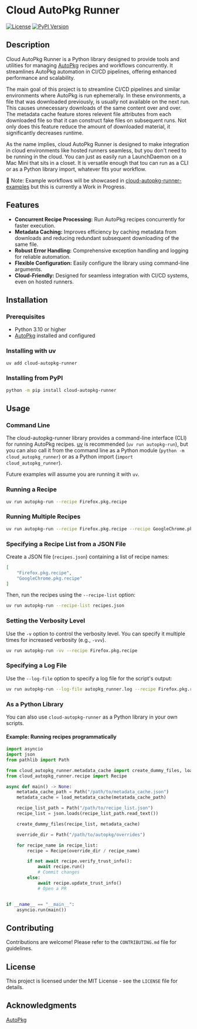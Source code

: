 # Cloud AutoPkg Runner

[![License](https://img.shields.io/badge/License-MIT-yellow.svg)](LICENSE)
[![PyPI Version](https://img.shields.io/pypi/v/cloud-autopkg-runner)](https://pypi.org/project/cloud-autopkg-runner/)

## Description

Cloud AutoPkg Runner is a Python library designed to provide tools and utilities for managing [AutoPkg](https://github.com/autopkg/autopkg) recipes and workflows concurrently. It streamlines AutoPkg automation in CI/CD pipelines, offering enhanced performance and scalability.

The main goal of this project is to streamline CI/CD pipelines and similar environments where AutoPkg is run ephemerally. In these environments, a file that was downloaded previously, is usually not available on the next run. This causes unnecessary downloads of the same content over and over. The metadata cache feature stores relevent file attributes from each downloaded file so that it can construct fake files on subsequent runs. Not only does this feature reduce the amount of downloaded material, it significantly decreases runtime.

As the name implies, cloud AutoPkg Runner is designed to make integration in cloud environments like hosted runners seamless, but you don't need to be running in the cloud. You can just as easily run a LaunchDaemon on a Mac Mini that sits in a closet. It is versatile enough that tou can run as a CLI or as a Python library import, whatever fits your workflow.

:memo: Note: Example workflows will be showcased in [cloud-autopkg-runner-examples](https://github.com/MScottBlake/cloud-autopkg-runner-examples) but this is currently a Work in Progress.

## Features

* **Concurrent Recipe Processing:** Run AutoPkg recipes concurrently for faster execution.
* **Metadata Caching:** Improves efficiency by caching metadata from downloads and reducing redundant subsequent downloading of the same file.
* **Robust Error Handling:** Comprehensive exception handling and logging for reliable automation.
* **Flexible Configuration:** Easily configure the library using command-line arguments.
* **Cloud-Friendly:** Designed for seamless integration with CI/CD systems, even on hosted runners.

## Installation

### Prerequisites

* Python 3.10 or higher
* [AutoPkg](https://github.com/autopkg/autopkg) installed and configured

### Installing with uv

```bash
uv add cloud-autopkg-runner
```

### Installing from PyPI

```bash
python -m pip install cloud-autopkg-runner
```

## Usage

### Command Line

The cloud-autopkg-runner library provides a command-line interface (CLI) for running AutoPkg recipes. [uv](https://docs.astral.sh/uv/) is recommended (`uv run autopkg-run`), but you can also call it from the command line as a Python module (`python -m cloud_autopkg_runner`) or as a Python import (`import cloud_autopkg_runner`).

Future examples will assume you are running it with `uv`.

### Running a Recipe

```bash
uv run autopkg-run --recipe Firefox.pkg.recipe
```

### Running Multiple Recipes

```bash
uv run autopkg-run --recipe Firefox.pkg.recipe --recipe GoogleChrome.pkg.recipe
```

### Specifying a Recipe List from a JSON File

Create a JSON file (`recipes.json`) containing a list of recipe names:

```json
[
    "Firefox.pkg.recipe",
    "GoogleChrome.pkg.recipe"
]
```

Then, run the recipes using the `--recipe-list` option:

```bash
uv run autopkg-run --recipe-list recipes.json
```

### Setting the Verbosity Level

Use the `-v` option to control the verbosity level. You can specify it multiple times for increased verbosity (e.g., `-vvv`).

```bash
uv run autopkg-run -vv --recipe Firefox.pkg.recipe
```

### Specifying a Log File

Use the `--log-file` option to specify a log file for the script's output:

```bash
uv run autopkg-run --log-file autopkg_runner.log --recipe Firefox.pkg.recipe
```

### As a Python Library

You can also use `cloud-autopkg-runner` as a Python library in your own scripts.

#### Example: Running recipes programmatically

```python
import asyncio
import json
from pathlib import Path

from cloud_autopkg_runner.metadata_cache import create_dummy_files, load_metadata_cache
from cloud_autopkg_runner.recipe import Recipe

async def main() -> None:
    metatada_cache_path = Path("/path/to/metadata_cache.json")
    metadata_cache = load_metadata_cache(metatada_cache_path)

    recipe_list_path = Path("/path/to/recipe_list.json")
    recipe_list = json.loads(recipe_list_path.read_text())

    create_dummy_files(recipe_list, metadata_cache)

    override_dir = Path("/path/to/autopkg/overrides")

    for recipe_name in recipe_list:
        recipe = Recipe(override_dir / recipe_name)

        if not await recipe.verify_trust_info():
            await recipe.run()
            # Commit changes
        else:
            await recipe.update_trust_info()
            # Open a PR


if __name__ == "__main__":
    asyncio.run(main())
```

## Contributing

Contributions are welcome! Please refer to the `CONTRIBUTING.md` file for guidelines.

## License

This project is licensed under the MIT License - see the `LICENSE` file for details.

## Acknowledgments

[AutoPkg](https://github.com/autopkg/autopkg)
